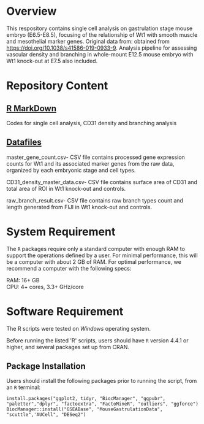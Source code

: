 # Overview

This respository contains single cell analysis on gastrulation stage mouse embryo (E6.5-E8.5), focusing of the relationship of Wt1 with smooth muscle and mesothelial marker genes. Original data from:  obtained from https://doi.org/10.1038/s41586-019-0933-9.
Analysis pipeline for assessing vascular density and branching in whole-mount E12.5 mouse embryo with Wt1 knock-out at E7.5 also included. 

# Repository Content

## [R MarkDown](./R_Markdown)
Codes for single cell analysis, CD31 density and branching analysis

## [Datafiles](./DataFiles)
master_gene_count.csv- CSV file contains processed gene expression counts for Wt1 and its associated marker genes from the raw data, organized by each embryonic stage and cell types.

CD31_density_master_data.csv-  CSV file contains surface area of CD31 and total area of ROI in Wt1 knock-out and controls.

raw_branch_result.csv- CSV file contains raw branch types count and length generated from FIJI in Wt1 knock-out and controls.

# System Requirement

The `R` packages require only a standard computer with enough RAM to support the operations defined by a user. For minimal performance, this will be a computer with about 2 GB of RAM. For optimal performance, we recommend a computer with the following specs:

RAM: 16+ GB  
CPU: 4+ cores, 3.3+ GHz/core

# Software Requirement
The R scripts were tested on *Windows* operating system.

Before running the listed 'R' scripts, users should have `R` version 4.4.1 or higher, and several packages set up from CRAN.

## Package Installation
Users should install the following packages prior to running the script, from an `R` terminal:
````
install.packages("ggplot2, tidyr, "BiocManager", "ggpubr", "paletter","dplyr", "factoextra", "FactoMineR", "outliers", "ggforce")
BiocManager::install("GSEABase", "MouseGastrulationData", "scuttle",'AUCell", "DESeq2")
````
